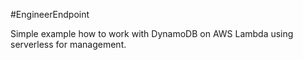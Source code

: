 #EngineerEndpoint

Simple example how to work with DynamoDB on AWS Lambda using serverless 
for management.
